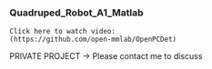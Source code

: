 ### Quadruped_Robot_A1_Matlab
```
Click here to watch video:
(https://github.com/open-mmlab/OpenPCDet)
```

PRIVATE PROJECT -> Please contact me to discuss
